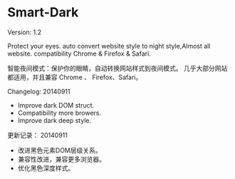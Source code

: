 Smart-Dark
==========

Version: 1.2


Protect your eyes. 
auto convert website style to night style,Almost all website.
compatibility Chrome & Firefox & Safari.

智能夜间模式：保护你的眼睛，自动转换网站样式到夜间模式。
几乎大部分网站都适用，并且兼容 Chrome 、 Firefox、Safari。

Changelog:
20140911
- Improve dark DOM struct.
- Compatibility more browers.
- Improve dark deep style.

更新记录：
20140911
- 改进黑色元素DOM层级关系。
- 兼容性改进，兼容更多浏览器。
- 优化黑色深度样式。